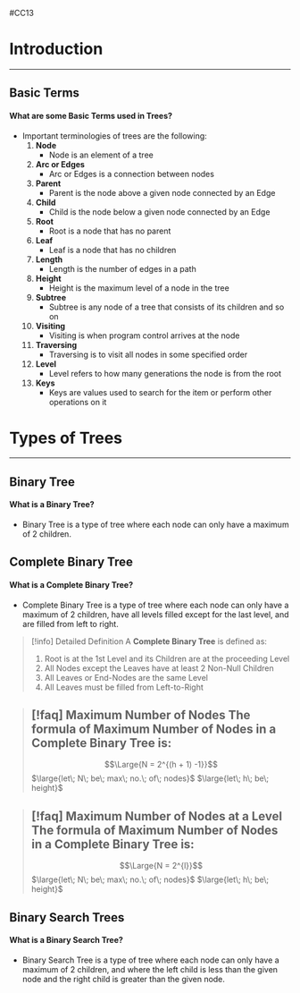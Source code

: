 #CC13 
# Introduction
---
## Basic Terms
#### What are some Basic Terms used in Trees?
- Important terminologies of trees are the following:
	1. **Node**
		- Node is an element of a tree
	2. **Arc or Edges** 
		- Arc or Edges is a connection between nodes
	3. **Parent**
		- Parent is the node above a given node connected by an Edge
	4. **Child** 
		- Child is the node below a given node connected by an Edge
	5. **Root** 
		- Root is a node that has no parent
	6. **Leaf** 
		- Leaf is a node that has no children
	7. **Length** 
		- Length is the number of edges in a path
	8. **Height**
		- Height is the maximum level of a node in the tree
	9. **Subtree** 
		- Subtree is any node of a tree that consists of its children and so on
	10. **Visiting** 
		- Visiting is when program control arrives at the node
	11. **Traversing** 
		- Traversing is to visit all nodes in some specified order
	12. **Level** 
		- Level refers to how many generations the node is from the root
	13. **Keys** 
		- Keys are values used to search for the item or perform other operations on it
# Types of Trees
---
## Binary Tree
#### What is a Binary Tree?
- Binary Tree is a type of tree where each node can only have a maximum of 2 children.
## Complete Binary Tree
#### What is a Complete Binary Tree?
- Complete Binary Tree is a type of tree where each node can only have a maximum of 2 children, have all levels filled except for the last level, and are filled from left to right.

> [!info] Detailed Definition
> A **Complete Binary Tree** is defined as:
> 1. Root is at the 1st Level and its Children are at the proceeding Level
> 2. All Nodes except the Leaves have at least 2 Non-Null Children
> 3. All Leaves or End-Nodes are the same Level
> 4. All Leaves must be filled from Left-to-Right

> [!faq] Maximum Number of Nodes
> The formula of Maximum Number of Nodes in a Complete Binary Tree is:
> ---
> $$\Large{N = 2^{(h + 1) -1}}$$
> $\large{let\; N\; be\; max\; no.\; of\; nodes}$
> $\large{let\; h\; be\; height}$

> [!faq] Maximum Number of Nodes at a Level
> The formula of Maximum Number of Nodes in a Complete Binary Tree is:
> ---
> $$\Large{N = 2^{l}}$$
> $\large{let\; N\; be\; max\; no.\; of\; nodes}$
> $\large{let\; h\; be\; height}$

 
## Binary Search Trees
#### What is a Binary Search Tree?
- Binary Search Tree is a type of tree where each node can only have a maximum of 2 children, and where the left child is less than the given node and the right child is greater than the given node.
